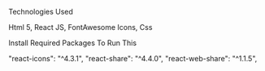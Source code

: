 Technologies Used

Html 5, React JS, FontAwesome Icons, Css 


Install Required Packages To Run This 

  "react-icons": "^4.3.1",
  "react-share": "^4.4.0",
  "react-web-share": "^1.1.5",